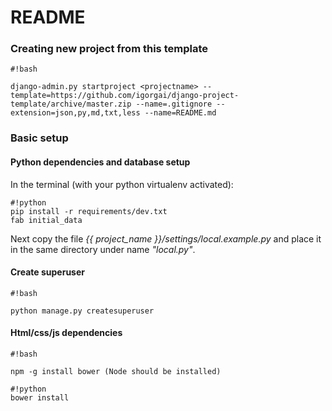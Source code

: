 # README #

### Creating new project from this template

```
#!bash

django-admin.py startproject <projectname> --template=https://github.com/igorgai/django-project-template/archive/master.zip --name=.gitignore --extension=json,py,md,txt,less --name=README.md
```

### Basic setup ###
#### Python dependencies and database setup
 
 In the terminal (with your python virtualenv activated):
 
```
#!python
pip install -r requirements/dev.txt
fab initial_data

```

Next copy the file *{{ project_name }}/settings/local.example.py* and place it in the same directory under name *"local.py"*.

#### Create superuser

```
#!bash

python manage.py createsuperuser
```

#### Html/css/js dependencies

```
#!bash

npm -g install bower (Node should be installed)
```

```
#!python
bower install

```
